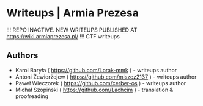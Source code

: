 # Writeups | Armia Prezesa
!!! REPO INACTIVE. NEW WRITEUPS PUBLISHED AT https://wiki.armiaprezesa.pl/ !!!
CTF writeups

## Authors
 * Karol Baryła ( https://github.com/Lorak-mmk )       - writeups author
 * Antoni Żewierżejew ( https://github.com/miszcz2137 ) - writeups author
 * Paweł Wieczorek ( https://github.com/cerber-os )     - writeups author
 * Michał Szopiński ( https://github.com/Lachcim )      - translation & proofreading
